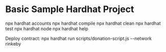 # Basic Sample Hardhat Project

npx hardhat accounts
npx hardhat compile
npx hardhat clean
npx hardhat test
npx hardhat node
npx hardhat help

Deploy contract: npx hardhat run scripts/donation-script.js --network rinkeby
